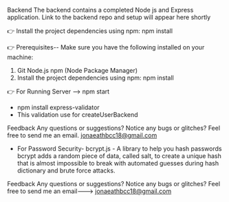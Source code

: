 Backend
The backend contains a completed Node js and Express application. Link to the backend repo and setup will appear here shortly

👉 Install the project dependencies using npm:
   npm install 

👉 Prerequisites-- 
Make sure you have the following installed on your machine:
1. Git Node.js npm (Node Package Manager)
2. Install the project dependencies using npm: npm install

   
👉 For Running Server --> npm start

- npm install express-validator
- This validation use for createUserBackend

Feedback
Any questions or suggestions? Notice any bugs or glitches? Feel free to send me an email. jonaeathbcc18@gmail.com

- For Password Security-
  bcrypt.js - A library to help you hash passwords
  bcrypt adds a random piece of data, called salt, to create a unique hash that is almost impossible to break with automated guesses during hash dictionary and brute force attacks.


Feedback
Any questions or suggestions? Notice any bugs or glitches? Feel free to send me an email---> jonaeathbcc18@gmail.com